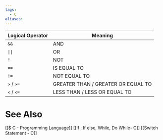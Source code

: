 ```yaml
---
tags:
  - C
aliases:
---
```


| Logical Operator | Meaning                            |
| ---------------- | ---------------------------------- |
| `&&`             | AND                                |
| `\|\|`           | OR                                 |
| `!`              | NOT                                |
| `==`             | IS EQUAL TO                        |
| `!=`             | NOT EQUAL TO                       |
| `>` / `>=`       | GREATER THAN / GREATER OR EQUAL TO |
| `<` / `<=`       | LESS THAN / LESS OR EQUAL TO       |


# See Also
[[$ C - Programming Language]]
[[If , If else, While, Do While- C]]
[[Switch Statement - C]]
